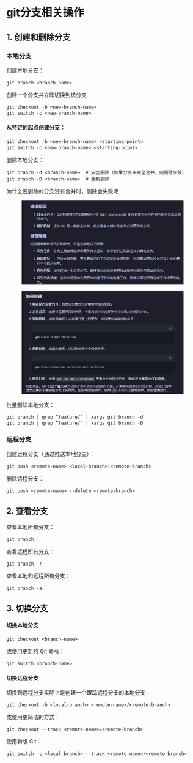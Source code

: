 # git分支相关操作



## 1. 创建和删除分支

### 本地分支

创建本地分支：

```
git branch <branch-name>
```

创建一个分支并立即切换到该分支

```
git checkout -b <new-branch-name> 
git switch -c <new-branch-name> 
```

#### 从特定的起点创建分支：

```
git checkout -b <new-branch-name> <starting-point>
git switch -c <new-branch-name> <starting-point>
```

删除本地分支：

```
git branch -d <branch-name>  # 安全删除（如果分支未完全合并，则删除失败）
git branch -D <branch-name>  # 强制删除 
```

为什么要删除的分支没有合并时，删除会失败呢

<figure><img src="../.gitbook/assets/image (114).png" alt=""><figcaption></figcaption></figure>

<figure><img src="../.gitbook/assets/image (115).png" alt=""><figcaption></figcaption></figure>

批量删除本地分支：

```
git branch | grep “feature/” | xargs git branch -d
git branch | grep ”feature/“ | xargs git branch -D
```



### 远程分支

创建远程分支（通过推送本地分支）：

```
git push <remote-name> <local-branch>:<remote-branch>
```

删除远程分支：

```
git push <remote-name> --delete <remote-branch>
```

###

## 2. 查看分支

查看本地所有分支：

```
git branch
```

查看远程所有分支：

```
git branch -r
```

查看本地和远程所有分支：

```
git branch -a
```



## 3. 切换分支

#### 切换本地分支

```
git checkout <branch-name>
```

或使用更新的 Git 命令：

```
git switch <branch-name>
```

#### 切换远程分支

切换到远程分支实际上是创建一个跟踪远程分支的本地分支：

```
git checkout -b <local-branch> <remote-name>/<remote-branch>
```

或使用更简洁的方式：

```
git checkout --track <remote-name>/<remote-branch>
```

使用新版 Git：

```
git switch -c <local-branch> --track <remote-name>/<remote-branch>
```
